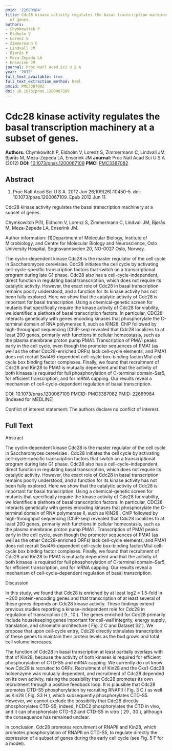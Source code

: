 ```yaml
---
pmid: '22689984'
title: Cdc28 kinase activity regulates the basal transcription machinery at a subset
  of genes.
authors:
- Chymkowitch P
- Eldholm V
- Lorenz S
- Zimmermann C
- Lindvall JM
- Bjørås M
- Meza-Zepeda LA
- Enserink JM
journal: Proc Natl Acad Sci U S A
year: '2012'
full_text_available: true
full_text_extraction_method: html
pmcid: PMC3387082
doi: 10.1073/pnas.1200067109
---
```


# Cdc28 kinase activity regulates the basal transcription machinery at a subset of genes.
**Authors:** Chymkowitch P, Eldholm V, Lorenz S, Zimmermann C, Lindvall JM, Bjørås M, Meza-Zepeda LA, Enserink JM
**Journal:** Proc Natl Acad Sci U S A (2012)
**DOI:** [10.1073/pnas.1200067109](https://doi.org/10.1073/pnas.1200067109)
**PMC:** [PMC3387082](https://www.ncbi.nlm.nih.gov/pmc/articles/PMC3387082/)

## Abstract

1. Proc Natl Acad Sci U S A. 2012 Jun 26;109(26):10450-5. doi: 
10.1073/pnas.1200067109. Epub 2012 Jun 11.

Cdc28 kinase activity regulates the basal transcription machinery at a subset of 
genes.

Chymkowitch P(1), Eldholm V, Lorenz S, Zimmermann C, Lindvall JM, Bjørås M, 
Meza-Zepeda LA, Enserink JM.

Author information:
(1)Department of Molecular Biology, Institute of Microbiology, and Centre for 
Molecular Biology and Neuroscience, Oslo University Hospital, Sognsvannsveien 
20, NO-0027 Oslo, Norway.

The cyclin-dependent kinase Cdc28 is the master regulator of the cell cycle in 
Saccharomyces cerevisiae. Cdc28 initiates the cell cycle by activating 
cell-cycle-specific transcription factors that switch on a transcriptional 
program during late G1 phase. Cdc28 also has a cell-cycle-independent, direct 
function in regulating basal transcription, which does not require its catalytic 
activity. However, the exact role of Cdc28 in basal transcription remains poorly 
understood, and a function for its kinase activity has not been fully explored. 
Here we show that the catalytic activity of Cdc28 is important for basal 
transcription. Using a chemical-genetic screen for mutants that specifically 
require the kinase activity of Cdc28 for viability, we identified a plethora of 
basal transcription factors. In particular, CDC28 interacts genetically with 
genes encoding kinases that phosphorylate the C-terminal domain of RNA 
polymerase II, such as KIN28. ChIP followed by high-throughput sequencing 
(ChIP-seq) revealed that Cdc28 localizes to at least 200 genes, primarily with 
functions in cellular homeostasis, such as the plasma membrane proton pump PMA1. 
Transcription of PMA1 peaks early in the cell cycle, even though the promoter 
sequences of PMA1 (as well as the other Cdc28-enriched ORFs) lack cell-cycle 
elements, and PMA1 does not recruit Swi4/6-dependent cell-cycle box-binding 
factor/MluI cell-cycle box binding factor complexes. Finally, we found that 
recruitment of Cdc28 and Kin28 to PMA1 is mutually dependent and that the 
activity of both kinases is required for full phosphorylation of C-terminal 
domain-Ser5, for efficient transcription, and for mRNA capping. Our results 
reveal a mechanism of cell-cycle-dependent regulation of basal transcription.

DOI: 10.1073/pnas.1200067109
PMCID: PMC3387082
PMID: 22689984 [Indexed for MEDLINE]

Conflict of interest statement: The authors declare no conflict of interest.

## Full Text

Abstract

The cyclin-dependent kinase Cdc28 is the master regulator of the cell cycle in Saccharomyces cerevisiae . Cdc28 initiates the cell cycle by activating cell-cycle–specific transcription factors that switch on a transcriptional program during late G1 phase. Cdc28 also has a cell-cycle–independent, direct function in regulating basal transcription, which does not require its catalytic activity. However, the exact role of Cdc28 in basal transcription remains poorly understood, and a function for its kinase activity has not been fully explored. Here we show that the catalytic activity of Cdc28 is important for basal transcription. Using a chemical-genetic screen for mutants that specifically require the kinase activity of Cdc28 for viability, we identified a plethora of basal transcription factors. In particular, CDC28 interacts genetically with genes encoding kinases that phosphorylate the C-terminal domain of RNA polymerase II, such as KIN28 . ChIP followed by high-throughput sequencing (ChIP-seq) revealed that Cdc28 localizes to at least 200 genes, primarily with functions in cellular homeostasis, such as the plasma membrane proton pump PMA1 . Transcription of PMA1 peaks early in the cell cycle, even though the promoter sequences of PMA1 (as well as the other Cdc28-enriched ORFs) lack cell-cycle elements, and PMA1 does not recruit Swi4/6-dependent cell-cycle box-binding factor/MluI cell-cycle box binding factor complexes. Finally, we found that recruitment of Cdc28 and Kin28 to PMA1 is mutually dependent and that the activity of both kinases is required for full phosphorylation of C-terminal domain–Ser5, for efficient transcription, and for mRNA capping. Our results reveal a mechanism of cell-cycle–dependent regulation of basal transcription.

Discussion

In this study, we found that Cdc28 is enriched by at least log2 = 1.5-fold in ∼200 protein-encoding genes and that transcription of at least several of these genes depends on Cdc28 kinase activity. These findings extend previous studies reporting a kinase-independent role for Cdc28 in regulation of transcription ( 9 , 10 ). The genes enriched for Cdc28 primarily include housekeeping genes important for cell-wall integrity, energy supply, translation, and chromatin architecture ( Fig. 2 C and Dataset S2 ). We propose that upon cell-cycle entry, Cdc28 directly stimulates transcription of these genes to maintain their protein levels as the bud grows and total cell volume increases.

The function of Cdc28 in basal transcription at least partially overlaps with that of Kin28, because the activity of both kinases is required for efficient phosphorylation of CTD-S5 and mRNA capping. We currently do not know how Cdc28 is recruited to ORFs. Recruitment of Kin28 and the Cks1-Cdc28 holoenzyme was mutually dependent, and recruitment of Cdc28 depended on its own activity, raising the possibility that Cdc28 promotes its own recruitment through a positive feedback loop. It is plausible that Cdc28 promotes CTD-S5 phosphorylation by recruiting RNAPII ( Fig. 3 C ) as well as Kin28 ( Fig. S3 H ), which subsequently phosphorylates CTD-S5. However, we cannot exclude the possibility that Cdc28 directly phosphorylates CTD-S5; indeed, hCDC2 phosphorylates the CTD in vivo, and it can phosphorylate CTD-S2 and CTD-S5 in vitro ( 29 , 30 ), although the consequence has remained unclear.

In conclusion, Cdc28 promotes recruitment of RNAPII and Kin28, which promotes phosphorylation of RNAPII on CTD-S5, to regulate directly the expression of a subset of genes during the early cell cycle (see Fig. 5 F for a model).

